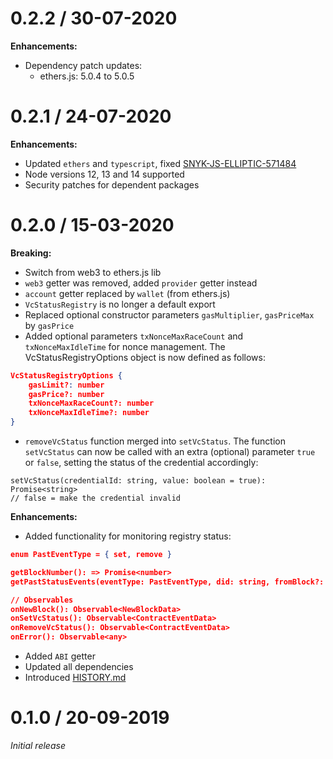 # 0.2.2 / 30-07-2020

**Enhancements:**
- Dependency patch updates:
  - ethers.js: 5.0.4 to 5.0.5

# 0.2.1 / 24-07-2020

**Enhancements:**
- Updated `ethers` and `typescript`, fixed [SNYK-JS-ELLIPTIC-571484](https://snyk.io/vuln/SNYK-JS-ELLIPTIC-571484)
- Node versions 12, 13 and 14 supported
- Security patches for dependent packages

# 0.2.0 / 15-03-2020

**Breaking:**

- Switch from web3 to ethers.js lib
- `web3` getter was removed, added `provider` getter instead
- `account` getter replaced by `wallet` (from ethers.js)
- `VcStatusRegistry` is no longer a default export
- Replaced optional constructor parameters `gasMultiplier`, `gasPriceMax` by `gasPrice`
- Added optional parameters `txNonceMaxRaceCount` and `txNonceMaxIdleTime` for nonce management. The VcStatusRegistryOptions object is now defined as follows:

```json
VcStatusRegistryOptions {
    gasLimit?: number
    gasPrice?: number
    txNonceMaxRaceCount?: number
    txNonceMaxIdleTime?: number
}
```

- `removeVcStatus` function merged into `setVcStatus`.
The function `setVcStatus` can now be called with an extra (optional) parameter `true` or `false`, setting the status of the credential accordingly:

```
setVcStatus(credentialId: string, value: boolean = true): Promise<string>
// false = make the credential invalid
```

**Enhancements:**

- Added functionality for monitoring registry status:

```json
enum PastEventType = { set, remove }

getBlockNumber(): => Promise<number>
getPastStatusEvents(eventType: PastEventType, did: string, fromBlock?: number, toBlock?: number | string): Promise<Array<ContractEventData>>

// Observables
onNewBlock(): Observable<NewBlockData>
onSetVcStatus(): Observable<ContractEventData>
onRemoveVcStatus(): Observable<ContractEventData>
onError(): Observable<any>
```

- Added `ABI` getter
- Updated all dependencies
- Introduced [HISTORY.md](HISTORY.md)

# 0.1.0 / 20-09-2019

*Initial release*
